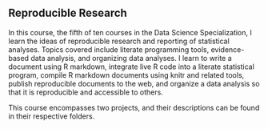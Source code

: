 ## Reproducible Research

In this course, the fifth of ten courses in the Data Science Specialization, I learn the ideas of reproducible research and reporting of statistical analyses. Topics covered include literate programming tools, evidence-based data analysis, and organizing data analyses. I learn to write a document using R markdown, integrate live R code into a literate statistical program, compile R markdown documents using knitr and related tools, publish reproducible documents to the web, and organize a data analysis so that it is reproducible and accessible to others.

This course encompasses two projects, and their descriptions can be found in their respective folders.
